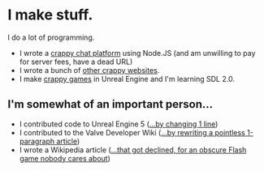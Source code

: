 # I make stuff.

I do a lot of programming.
- I wrote a [crappy chat platform](https://voicebox.windzyboy.com) using Node.JS (and am unwilling to pay for server fees, have a dead URL)
- I wrote a bunch of [other crappy websites](https://windzyboy.com).
- I make [crappy games](https://windzyboy.itch.io) in Unreal Engine and I'm learning SDL 2.0.

## I'm somewhat of an important person...
- I contributed code to Unreal Engine 5 ([...by changing 1 line](https://github.com/EpicGames/UnrealEngine/commit/424c212bd6706246dbb3e8f4114a9100ccf4c8fc))
- I contributed to the Valve Developer Wiki ([...by rewriting a pointless 1-paragraph article](https://developer.valvesoftware.com/w/index.php?title=Refresh_SDK_Content&oldid=251411))
- I wrote a Wikipedia article ([...that got declined, for an obscure Flash game nobody cares about](https://en.wikipedia.org/wiki/Draft:Hand_&_Stars))

<!-- <img src="./squiggle.svg" /> -->

<!--
**Windzyboy/Windzyboy** is a ✨ _special_ ✨ repository because its `README.md` (this file) appears on your GitHub profile.

Here are some ideas to get you started:

- 🔭 I’m currently working on ...
- 🌱 I’m currently learning ...
- 👯 I’m looking to collaborate on ...
- 🤔 I’m looking for help with ...
- 💬 Ask me about ...
- 📫 How to reach me: ...
- 😄 Pronouns: ...
- ⚡ Fun fact: ...
-->

